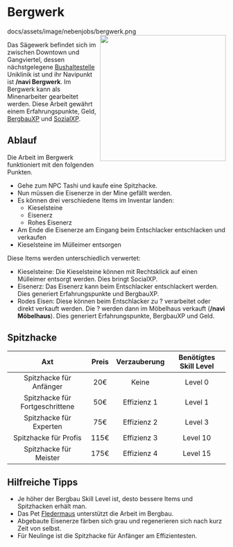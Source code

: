 # Bergwerk

docs/assets/image/nebenjobs/bergwerk.png
<img align="right" width="290" eight="290" src="../../docs/assets/image/nebenjobs/bergwerk.png">



Das Sägewerk befindet sich im zwischen Downtown und Gangviertel, dessen nächstgelegene [Bushaltestelle](../../pages/öpnv/Bus.md) Uniklinik ist und ihr Navipunkt ist **/navi Bergwerk**.
Im Bergwerk kann als Minenarbeiter gearbeitet werden. Diese Arbeit gewährt einem Erfahrungspunkte, Geld, [BergbauXP](../../pages/skills/bergbau.md) und [SozialXP](../../pages/skills/social.md). 

## Ablauf

Die Arbeit im Bergwerk funktioniert mit den folgenden Punkten.

- Gehe zum NPC Tashi und kaufe eine Spitzhacke. 
- Nun müssen die Eisenerze in der Mine gefällt werden.
- Es können drei verschiedene Items im Inventar landen: 
   - Kieselsteine 
   - Eisenerz
   - Rohes Eisenerz
- Am Ende die Eisenerze am Eingang beim Entschlacker entschlacken und verkaufen
- Kieselsteine im Mülleimer entsorgen


Diese Items werden unterschiedlich verwertet: 

* Kieselsteine: Die Kieselsteine können mit Rechtsklick auf einen Mülleimer entsorgt werden. Dies bringt SocialXP.
* Eisenerz: Das Eisenerz kann beim Entschlacker entschlackert werden. Dies generiert Erfahrungspunkte und BergbauXP.
* Rodes Eisen: Diese können beim Entschlacker zu ? verarbeitet oder direkt verkauft werden. Die ? werden dann im Möbelhaus verkauft (**/navi Möbelhaus**). Dies generiert Erfahrungspunkte, BergbauXP und Geld.

## Spitzhacke

| Axt | Preis | Verzauberung | Benötígtes Skill Level |
| :-: | :-: | :-: | :-: |
| Spitzhacke für Anfänger | 20€ | Keine | Level 0 |
| Spitzhacke für Fortgeschrittene | 50€ | Effizienz 1 | Level 1 |
| Spitzhacke für Experten | 75€ | Effizienz 2 | Level 3 |
| Spitzhacke für Profis | 115€ | Effizienz 3 | Level 10 |
| Spitzhacke für Meister | 175€ | Effizienz 4 | Level 15 |


## Hilfreiche Tipps

* Je höher der Bergbau Skill Level ist, desto bessere Items und Spitzhacken erhält man.
* Das Pet [Fledermaus](../../pages/pets/fledermaus.md) unterstützt die Arbeit im Bergbau.
* Abgebaute Eisenerze färben sich grau und regenerieren sich nach kurz Zeit von selbst.
* Für Neulinge ist die Spitzhacke für Anfänger am Effizientesten.
